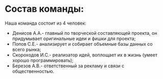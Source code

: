 # Состав команды:
Наша команда состоит из 4 человек: 
* Денисов А.А.- главный по творческой составляющей проекта, он придумывает оригинальные идеи и фишки для проекта; 
* Попов С.Е.- анализирует и собирает объемные базы данных со всего рынка;
* Скороходов И.С.- реализатор идей, воплощает их в жизнь (умеет хорошо программировать); 
* Березов А.В.- ответственный за рекламу и связи с общественностью.